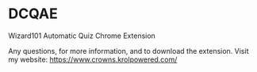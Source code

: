 # DCQAE
Wizard101 Automatic Quiz Chrome Extension

Any questions, for more information, and to download the extension. 
Visit my website: https://www.crowns.krolpowered.com/
